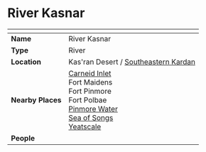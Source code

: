 # River Kasnar

| []() | |
| --- | --- |
| **Name** | River Kasnar |
| **Type** | River |
| **Location** | Kas'ran Desert / [Southeastern Kardan](../../regions/southeastern-kardan.md) |
| **Nearby Places** | [Carneid Inlet](../seas-oceans/carneid-inlet.md)<br>Fort Maidens<br>Fort Pinmore<br>Fort Polbae<br>[Pinmore Water](pinmore-water.md)<br>[Sea of Songs](../seas-oceans/sea-of-songs.md)<br>[Yeatscale](../../settlements/cities/yeatscale.md) |
| **People** | |
